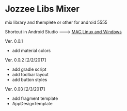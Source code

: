 # Jozzee Libs Mixer
mix library and themplete or other for android 5555

Shortcut in Android Studio ---> [MAC](https://resources.jetbrains.com/assets/products/intellij-idea/IntelliJIDEA_ReferenceCard_mac.pdf),[Linux and Windows](https://resources.jetbrains.com/assets/products/intellij-idea/IntelliJIDEA_ReferenceCard.pdf)

Ver. 0.0.1
  - add material colors
  
Ver. 0.0.2 [2/2/2017]
  - add gradle script
  - add toolbar layout
  - add button styles
  
Ver. 0.03 [2/3/2017]
  - add fragment template
  - AppDesignTemplate
